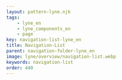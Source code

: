 ```yaml
---
layout: pattern-lyne.njk
tags: 
    - lyne_en
    - lyne_components_en
    - page
key: navigation-list-lyne_en
title: Navigation-List
parent: navigation-folder-lyne_en
image: lyne/overview/navigation-list.webp
keywords: navigation-list
order: 440
---
```

